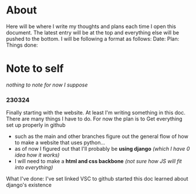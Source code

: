 # About
Here will be where I write my thoughts and plans each time I open this document. 
The latest entry will be at the top and everything else will be pushed to the bottom.
I will be following a format as follows:
Date:
Plan:
Things done:

# Note to self
*nothing to note for now I suppose*

### 230324
Finally starting with the website. At least I'm writing something in this doc. There are many things I have to do. For now the plan is to
Get everything set up properly in github
- such as the main and other branches
figure out the general flow of how to make a website that uses python...
- as of now I figured out that I'll probably be **using django** *(which I have 0 idea how it works)*
- I will need to make a **html and css backbone** *(not sure how JS will fit into everything)*

What I've done:
I've set linked VSC to github
started this doc
learned about django's existence
